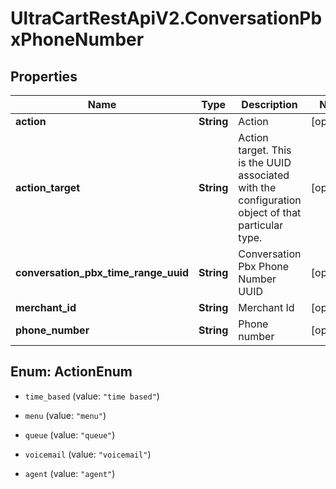 # UltraCartRestApiV2.ConversationPbxPhoneNumber

## Properties
Name | Type | Description | Notes
------------ | ------------- | ------------- | -------------
**action** | **String** | Action | [optional] 
**action_target** | **String** | Action target.  This is the UUID associated with the configuration object of that particular type. | [optional] 
**conversation_pbx_time_range_uuid** | **String** | Conversation Pbx Phone Number UUID | [optional] 
**merchant_id** | **String** | Merchant Id | [optional] 
**phone_number** | **String** | Phone number | [optional] 


<a name="ActionEnum"></a>
## Enum: ActionEnum


* `time_based` (value: `"time based"`)

* `menu` (value: `"menu"`)

* `queue` (value: `"queue"`)

* `voicemail` (value: `"voicemail"`)

* `agent` (value: `"agent"`)




